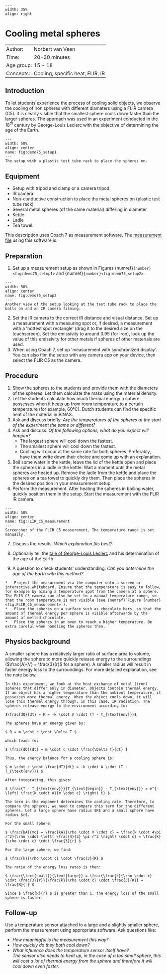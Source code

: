 ```{figure} ../../figures/checked.png
---
width: 35%
align: right
```

# Cooling metal spheres

<table style="width: 100%; border-collapse: collapse; border: none;">
    <tr style="background-color: var(--background-color);">  
        <td style="text-align: left; padding: 3px; border: none; color: var(--text-color)">Author:</td>
        <td style="text-align: left; padding: 3px; border: none; color: var(--text-color)">Norbert van Veen</td>
    </tr>
    <tr style="background-color: var(--background-color);"> 
        <td style="text-align: left; padding: 3px; border: none; color: var(--text-color)">Time:</td>
        <td style="text-align: left; padding: 3px; border: none; color: var(--text-color)">20-30 minutes</td>
    </tr>
    <tr style="background-color: var(--background-color);"> 
        <td style="text-align: left; padding: 3px; border: none; color: var(--text-color)">Age group:</td>
        <td style="text-align: left; padding: 3px; border: none; color: var(--text-color)">15 - 18</td>
    </tr>
    <tr style="background-color: var(--background-color);"> 
        <td style="text-align: left; padding: 3px; border: none; color: var(--text-color)">Concepts:</td>
        <td style="text-align: left; padding: 3px; border: none; color: var(--text-color)">Cooling, specific heat, FLIR, IR</td>
    </tr>
</table>

## Introduction
To let students experience the process of cooling solid objects, we observe the cooling of iron spheres with different diameters using a FLIR camera (C5). It is clearly visible that the smallest sphere cools down faster than the larger spheres. The approach was used in an experiment conducted in the 18$^{th}$ century by George-Louis Leclerc with the objective of determining the age of the Earth.

```{figure} demo75_figure1.jpeg
---
width: 50%
align: center
name: fig:demo75_setup1
---
The setup with a plastic test tube rack to place the spheres on.
```

## Equipment
- Setup with tripod and clamp or a camera tripod
- IR camera
- Non-conductive construction to place the metal spheres on (plastic test tube rack)
- Several metal spheres (of the same material) differing in diameter
- Kettle
- Ladle
- Tea towel.

This description uses Coach 7 as measurement software. The [measurement file](./demo75coach.cma7) using this software is.

## Preparation
1. Set up a measurement setup as shown in Figures {numref}`{number}<fig:demo75_setup1>` and {numref}`{number}<fig:demo75_setup2>`.

```{figure} demo75_figure3.jpeg
---
width: 50%
align: center
name: fig:demo75_setup2
---
Another view of the setup looking at the test tube rack to place the balls on and an IR camera filming.
```
2. Set the IR camera to the correct IR distance and visual distance. Set up a measurement with a measuring spot or, if desired, a measurement with a 'hottest spot rectangle' (drag it to the desired size on the touchscreen). Set the emissivity to around 0.95 (for iron), look up the value of this emissivity for other metals if spheres of other materials are used.
3. When using Coach 7, set up 'measurement with synchronized display'. You can also film the setup with any camera app on your device, then select the FLIR C5 as the camera.

## Procedure
1. Show the spheres to the students and provide them with the diameters of the spheres. Let them calculate the mass using the material density.
2. Let the students calculate how much thermal energy a sphere possesses when it heats up from room temperature to a certain temperature (for example, 60°C). Dutch students can find the specific heat of the material in BINAS.
3. Ask and discuss briefly: *Are the temperatures of the spheres at the start of the experiment the same or different?*
4. Ask and discuss: *Of the following options, what do you expect will happen?* 
    - The largest sphere will cool down the fastest.
    - The smallest sphere will cool down the fastest.
    - Cooling will occur at the same rate for both spheres.
    Preferably, have them write down their choice and come up with an explanation.
5. Boil some water in the kettle, leave the lid of the kettle open and place the spheres in a ladle in the kettle. Wait a moment until the metal spheres are heated up. Remove the ladle from the kettle and place the spheres on a tea towel to quickly dry them. Then place the spheres in the desired position in your measurement setup.
6. Perform the measurement. After heating the spheres in boiling water, quickly position them in the setup. Start the measurement with the FLIR IR camera.

```{figure} demo75_figure2.jpg
---
width: 50%
align: center
name: fig:FLIR_C5_measurement
---
Screenshot of the FLIR C5 measurement. The temperature range is set manually.
```

7. Discuss the results. *Which explanation fits best?*
8. Optionally tell the <a href="https://www.geolsoc.org.uk/Geoscientist/Archive/April-2018/Buffon-the-geologist" target="_blank">tale of George-Louis Leclerc</a> and his determination of the age of the Earth.

9. A question to check students' understanding: *Can you determine the age of the Earth with this method?*

```{tip}
*	Project the measurement via the computer onto a screen or interactive whiteboard. Ensure that the temperature is easy to follow, for example by aiming a temperature spot from the camera at a sphere. The FLIR C5 camera can also be set to a manual temperature range, so that the room temperature is not visible (see {numref}`Figure {number} <fig:FLIR_C5_measurement>`).
*	Place the spheres on a surface such as chocolate bars, so that the amount of thermal energy per sphere is visible afterwards by the amount of melted chocolate.
*	Place the spheres in an oven to reach a higher temperature. Be extra careful when handling the spheres then.
```


## Physics background
A smaller sphere has a relatively larger ratio of surface area to volume, allowing the sphere to more quickly release energy to the surroundings ($\frac{A}{V} = \frac{3}{r}$ for a sphere). A smaller radius will result in faster energy loss to the surroundings. For more detailed explanation, see the note below.

```{note}
In this experiment, we look at the heat exchange of metal (iron) spheres that differ only in diameter. Objects contain thermal energy. If an object has a higher temperature than the ambient temperature, it possesses more thermal energy. When the object cools down, it will lose this thermal energy through, in this case, IR radiation. The spheres release energy to the environment according to:

$\frac{dQ}{dt} = P = -k \cdot A \cdot (T - T_{\text{env}})$

The spheres have an energy given by:

$ Q = m \cdot c \cdot \Delta T $

which leads to:

$ \frac{dQ}{dt} = m \cdot c \cdot \frac{\Delta T}{dt} $

Thus, the energy balance for a cooling sphere is:

$ m \cdot c \cdot \frac{dT}{dt} = -k \cdot A \cdot (T - T_{\text{env}}) $

After integrating, this gives:

$ \frac{T - T_{\text{env}}}{T_{\text{begin}} - T_{\text{env}}} = e^{-\left( \frac{k \cdot A}{m \cdot c} \right) t} $

The term in the exponent determines the cooling rate. Therefore, to compare the spheres, we need to compare this term for the different spheres. Let a large sphere have radius $R$ and a small sphere have radius $r$.

For the small sphere:

$ \frac{kA}{mc} = \frac{kA}{\rho \cdot V \cdot c} = \frac{k \cdot 4\pi r^2}{\rho \cdot \left( \frac{4}{3} \pi r^3 \right) \cdot c} = \frac{k}{\rho \cdot c} \cdot \frac{3}{r} $

For the large sphere, we find:

$ \frac{k}{\rho \cdot c} \cdot \frac{3}{R} $

The ratio of the energy loss rates is then:

$ \frac{\text{small}}{\text{large}} = \frac{\frac{k}{\rho \cdot c} \cdot \frac{3}{r}}{\frac{k}{\rho \cdot c} \cdot \frac{3}{R}} = \frac{R}{r} $

Since $ \frac{R}{r} $ is greater than 1, the energy loss of the small sphere is faster.
```

## Follow-up
Use a temperature sensor attached to a large and a slightly smaller sphere, perform the measurement using appropriate software. Ask questions like:
* *How meaningful is the measurement this way?*
* *How quickly do they both cool down?* 
* *What influence does the temperature sensor itself have?*\
*The sensor also needs to heat up, in the case of a too small sphere, this will cost a lot of thermal energy from the sphere and therefore it will cool down even faster.*

